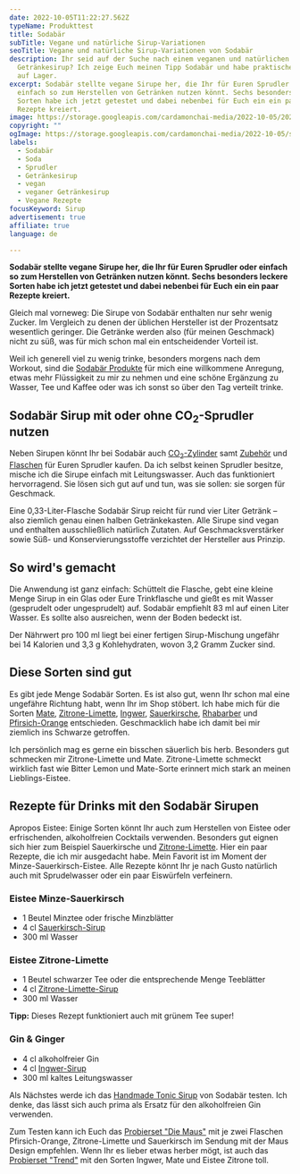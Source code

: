 ```yaml
---
date: 2022-10-05T11:22:27.562Z
typeName: Produkttest
title: Sodabär
subTitle: Vegane und natürliche Sirup-Variationen
seoTitle: Vegane und natürliche Sirup-Variationen von Sodabär
description: Ihr seid auf der Suche nach einem veganen und natürlichen
  Getränkesirup? Ich zeige Euch meinen Tipp Sodabär und habe praktische Rezepte
  auf Lager.
excerpt: Sodabär stellte vegane Sirupe her, die Ihr für Euren Sprudler oder
  einfach so zum Herstellen von Getränken nutzen könnt. Sechs besonders leckere
  Sorten habe ich jetzt getestet und dabei nebenbei für Euch ein ein paar
  Rezepte kreiert.
image: https://storage.googleapis.com/cardamonchai-media/2022-10-05/2022-10-02-sodabaer0357-jpg-imagine-080808_56411d_2048_1536/640.webp
copyright: ""
ogImage: https://storage.googleapis.com/cardamonchai-media/2022-10-05/sodabaer-getraenkesirup-fb-jpeg-imagine-080808_503d19_1200_628/640.webp
labels:
  - Sodabär
  - Soda
  - Sprudler
  - Getränkesirup
  - vegan
  - veganer Getränkesirup
  - Vegane Rezepte
focusKeyword: Sirup
advertisement: true
affiliate: true
language: de

---
```


**Sodabär stellte vegane Sirupe her, die Ihr für Euren Sprudler oder einfach so zum Herstellen von Getränken nutzen könnt. Sechs besonders leckere Sorten habe ich jetzt getestet und dabei nebenbei für Euch ein ein paar Rezepte kreiert.**

Gleich mal vorneweg: Die Sirupe von Sodabär enthalten nur sehr wenig Zucker. Im Vergleich zu denen der üblichen Hersteller ist der Prozentsatz wesentlich geringer. Die Getränke werden also (für meinen Geschmack) nicht zu süß, was für mich schon mal ein entscheidender Vorteil ist.

Weil ich generell viel zu wenig trinke, besonders morgens nach dem Workout, sind die [Sodabär Produkte](https://t.adcell.com/p/click?promoId=297844&slotId=80259&param0=https%3A%2F%2Fwww.sodabaer.de%2F) für mich eine willkommene Anregung, etwas mehr Flüssigkeit zu mir zu nehmen und eine schöne Ergänzung zu Wasser, Tee und Kaffee oder was ich sonst so über den Tag verteilt trinke.

<Gallery name="sodabaer-getraenkesirup-1-1" />

## Sodabär Sirup mit oder ohne CO<sub>2</sub>-Sprudler nutzen

Neben Sirupen könnt Ihr bei Sodabär auch [CO<sub>2</sub>-Zylinder](https://t.adcell.com/p/click?promoId=297844&slotId=80259&param0=https%3A%2F%2Fwww.sodabaer.de%2Fco2-zylinder%2F) samt [Zubehör](https://t.adcell.com/p/click?promoId=297844&slotId=80259&param0=https%3A%2F%2Fwww.sodabaer.de%2Fzubehoer%2F) und [Flaschen](https://t.adcell.com/p/click?promoId=297844&slotId=80259&param0=https%3A%2F%2Fwww.sodabaer.de%2Fflaschen%2F) für Euren Sprudler kaufen. Da ich selbst keinen Sprudler besitze, mische ich die Sirupe einfach mit Leitungswasser. Auch das funktioniert hervorragend. Sie lösen sich gut auf und tun, was sie sollen: sie sorgen für Geschmack.

Eine 0,33-Liter-Flasche Sodabär Sirup reicht für rund vier Liter Getränk – also ziemlich genau einen halben Getränkekasten. Alle Sirupe sind vegan und enthalten ausschließlich natürlich Zutaten. Auf Geschmacksverstärker sowie Süß- und Konservierungsstoffe verzichtet der Hersteller aus Prinzip.

## So wird's gemacht

Die Anwendung ist ganz einfach: Schüttelt die Flasche, gebt eine kleine Menge Sirup in ein Glas oder Eure Trinkflasche und gießt es mit Wasser (gesprudelt oder ungesprudelt) auf. Sodabär empfiehlt 83 ml auf einen Liter Wasser. Es sollte also ausreichen, wenn der Boden bedeckt ist.

Der Nährwert pro 100 ml liegt bei einer fertigen Sirup-Mischung ungefähr bei 14 Kalorien und 3,3 g Kohlehydraten, wovon 3,2 Gramm Zucker sind.

## Diese Sorten sind gut

Es gibt jede Menge Sodabär Sorten. Es ist also gut, wenn Ihr schon mal eine ungefähre Richtung habt, wenn Ihr im Shop stöbert. Ich habe mich für die Sorten [Mate](https://t.adcell.com/p/click?promoId=297844&slotId=80259&param0=https%3A%2F%2Fwww.sodabaer.de%2Fsirups%2Fbio-mate-sirup%3Fnumber%3DB220), [Zitrone-Limette](https://t.adcell.com/p/click?promoId=297844&slotId=80259&param0=https%3A%2F%2Fwww.sodabaer.de%2Fsirups%2Fbio-zitrone-limette-sirup%3Fnumber%3DB420), [Ingwer](https://t.adcell.com/p/click?promoId=297844&slotId=80259&param0=https%3A%2F%2Fwww.sodabaer.de%2Fsirups%2Fbio-ingwer-sirup%3Fnumber%3DB210), [Sauerkirsche](https://t.adcell.com/p/click?promoId=297844&slotId=80259&param0=https%3A%2F%2Fwww.sodabaer.de%2Fsirups%2Fbio-sauerkirsch-sirup), [Rhabarber](https://t.adcell.com/p/click?promoId=297844&slotId=80259&param0=https%3A%2F%2Fwww.sodabaer.de%2Fsirups%2Fbio-rhabarber-sirup%3Fnumber%3DB440) und [Pfirsich-Orange](https://t.adcell.com/p/click?promoId=297844&slotId=80259&param0=https%3A%2F%2Fwww.sodabaer.de%2Fsirups%2Fbio-pfirsich-orange-sirup%3Fnumber%3DB410) entschieden. Geschmacklich habe ich damit bei mir ziemlich ins Schwarze getroffen.

Ich persönlich mag es gerne ein bisschen säuerlich bis herb. Besonders gut schmecken mir Zitrone-Limette und Mate. Zitrone-Limette schmeckt wirklich fast wie Bitter Lemon und Mate-Sorte erinnert mich stark an meinen Lieblings-Eistee.

## Rezepte für Drinks mit den Sodabär Sirupen

Apropos Eistee: Einige Sorten könnt Ihr auch zum Herstellen von Eistee oder erfrischenden, alkoholfreien Cocktails verwenden. Besonders gut eignen sich hier zum Beispiel Sauerkirsche und [Zitrone-Limette](https://t.adcell.com/p/click?promoId=297844&slotId=80259&param0=https%3A%2F%2Fwww.sodabaer.de%2Fsirups%2Fbio-zitrone-limette-sirup%3Fnumber%3DB420). Hier ein paar Rezepte, die ich mir ausgedacht habe. Mein Favorit ist im Moment der Minze-Sauerkirsch-Eistee. Alle Rezepte könnt Ihr je nach Gusto natürlich auch mit Sprudelwasser oder ein paar Eiswürfeln verfeinern.

### Eistee Minze-Sauerkirsch

- 1 Beutel Minztee oder frische Minzblätter
- 4 cl [Sauerkirsch-Sirup](https://t.adcell.com/p/click?promoId=297844&slotId=80259&param0=https%3A%2F%2Fwww.sodabaer.de%2Fsirups%2Fbio-sauerkirsch-sirup)
- 300 ml Wasser

### Eistee Zitrone-Limette

- 1 Beutel schwarzer Tee oder die entsprechende Menge Teeblätter
- 4 cl [Zitrone-Limette-Sirup](https://t.adcell.com/p/click?promoId=297844&slotId=80259&param0=https%3A%2F%2Fwww.sodabaer.de%2Fsirups%2Fbio-zitrone-limette-sirup%3Fnumber%3DB420)
- 300 ml Wasser

**Tipp:** Dieses Rezept funktioniert auch mit grünem Tee super!

### Gin & Ginger

- 4 cl alkoholfreier Gin
- 4 cl [Ingwer-Sirup](https://t.adcell.com/p/click?promoId=297844&slotId=80259&param0=https%3A%2F%2Fwww.sodabaer.de%2Fsirups%2Fbio-ingwer-sirup%3Fnumber%3DB210)
- 300 ml kaltes Leitungswasser

Als Nächstes werde ich das [Handmade Tonic Sirup](https://t.adcell.com/p/click?promoId=297844&slotId=80259&param0=https%3A%2F%2Fwww.sodabaer.de%2Fsirups%2Ftonic-sirup) von Sodabär testen. Ich denke, das lässt sich auch prima als Ersatz für den alkoholfreien Gin verwenden.

Zum Testen kann ich Euch das [Probierset "Die Maus"](https://t.adcell.com/p/click?promoId=297844&slotId=80259&param0=https%3A%2F%2Fwww.sodabaer.de%2Fsirups%2Fsirup-probierset-maus6) mit je zwei Flaschen Pfirsich-Orange, Zitrone-Limette und Sauerkirsch im Sendung mit der Maus Design empfehlen. Wenn Ihr es lieber etwas herber mögt, ist auch das [Probierset "Trend"](https://t.adcell.com/p/click?promoId=297844&slotId=80259&param0=https%3A%2F%2Fwww.sodabaer.de%2Fsirups%2Fsirup-probierset-trend) mit den Sorten Ingwer, Mate und Eistee Zitrone toll.

<Gallery name="sodabaer-getraenkesirup-2-1" />
